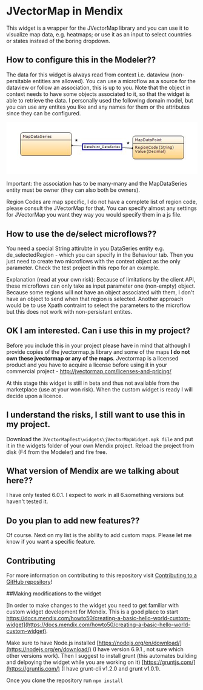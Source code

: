 # JVectorMap in Mendix

This widget is a wrapper for the JVectorMap library and you can use it to visualize map data, e.g. heatmaps; or use it as an input to select countries or states instead of the boring dropdown.


## How to configure this in the Modeler??

The data for this widget is always read from context i.e. dataview (non-persitable entities are allowed). You can use a microflow as a source for the dataview or follow an association, this is up to you. 
Note that the object in context needs to have some objects associated to it, so that the widget is able to retrieve the data. I personally used the following domain model, but you can use any entites you like and any names for them or the attributes since they can be configured.

![alt tag](https://raw.githubusercontent.com/gajduk/mxWidget_JVectorMap/master/domainmodel.JPG)

Important: the association has to be many-many and the MapDataSeries entity must be owner (they can also both be owners).

Region Codes are map specific, I do not have a complete list of region code, please consult the JVectorMap for that.
You can specify almost any settings for JVectorMap you want they way you would specify them in a js file.

## How to use the de/select microflows??

You need a special String attirubte in you DataSeries entity e.g. de_selectedRegion - which you can specify in the Behaviour tab.
Then you just need to create two microflows with the context object as the only parameter. Check the test project in this repo for an example.

Explanation (read at your own risk): Because of limitations by the client API, these microflows can only take as input parameter one (non-empty) object. Because some regions will not have an object associated with them, I don't have an object to send when that region is selected. Another approach would be to use Xpath contraint to select the parameters to the microflow but this does not work with non-persistant entites.

## OK I am interested. Can i use this in my project?

Before you include this in your project please have in mind that although I provide copies of the jvectormap.js library and some of the maps **I do not own these jvectormap or any of the maps**. Jvectormap is a licensed product and you have to acquire a license before using it in your commercial project - http://jvectormap.com/licenses-and-pricing/

At this stage this widget is still in beta and thus not available from the marketplace (use at your won risk). When the custom widget is ready I will decide upon a licence.

## I understand the risks, I still want to use this in my project.

Download the ``JVectorMapTest\widgets\jVectorMapWidget.mpk file`` and put it in the widgets folder of your own Mendix project. Reload the project from disk (F4 from the Modeler) and fire free.

## What version of Mendix are we talking about here??

I have only tested 6.0.1. I expect to work in all 6.something versions but haven't tested it.

## Do you plan to add new features??

Of course. Next on my list is the ability to add custom maps. 
Please let me know if you want a specific feature.

## Contributing

For more information on contributing to this repository visit [Contributing to a GitHub repository](https://world.mendix.com/display/howto50/Contributing+to+a+GitHub+repository)!

##Making modifications to the widget

[In order to make changes to the widget you need to get familiar with custom widget development for Mendix. This is a good place to start https://docs.mendix.com/howto50/creating-a-basic-hello-world-custom-widget](https://docs.mendix.com/howto50/creating-a-basic-hello-world-custom-widget). 

Make sure to have Node.js installed [https://nodejs.org/en/download/](https://nodejs.org/en/download/) (I have version 6.9.1 , not sure which other versions work).
Then I suggest to install grunt (this automates building and delpoying the widget while you are working on it) [https://gruntjs.com/](https://gruntjs.com/) (I have grunt-cli v1.2.0 and grunt v1.0.1).

Once you clone the repository run 
``
npm install
``

